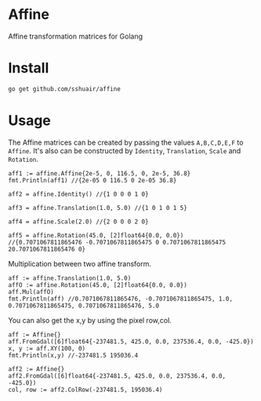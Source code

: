 # Affine
Affine transformation matrices for Golang

# Install
```bash
go get github.com/sshuair/affine
```

# Usage
The Affine matrices can be created by passing the values `A,B,C,D,E,F` to `Affine`.
It's also can be constructed by `Identity`, `Translation`, `Scale` and `Rotation`.

```golang
aff1 := affine.Affine{2e-5, 0, 116.5, 0, 2e-5, 36.8}
fmt.Println(aff1) //{2e-05 0 116.5 0 2e-05 36.8}

aff2 = affine.Identity() //{1 0 0 0 1 0}

aff3 = affine.Translation(1.0, 5.0) //{1 0 1 0 1 5}

aff4 = affine.Scale(2.0) //{2 0 0 0 2 0}

aff5 = affine.Rotation(45.0, [2]float64{0.0, 0.0}) //{0.7071067811865476 -0.7071067811865475 0 0.7071067811865475 20.7071067811865476 0}
```

Multiplication between two affine transform.
```golang
aff := affine.Translation(1.0, 5.0)
affO := affine.Rotation(45.0, [2]float64{0.0, 0.0})
aff.Mul(affO)
fmt.Println(aff) //0.7071067811865476, -0.7071067811865475, 1.0, 0.7071067811865475, 0.7071067811865476, 5.0
```

You can also get the x,y by using the pixel row,col.

```golang
aff := Affine{}
aff.FromGdal([6]float64{-237481.5, 425.0, 0.0, 237536.4, 0.0, -425.0})
x, y := aff.XY(100, 0)
fmt.Println(x,y) //-237481.5 195036.4

aff2 := Affine{}
aff2.FromGdal([6]float64{-237481.5, 425.0, 0.0, 237536.4, 0.0, -425.0})
col, row := aff2.ColRow(-237481.5, 195036.4)
```